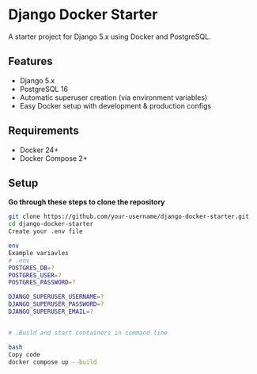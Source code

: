 # Django Docker Starter

A starter project for Django 5.x using Docker and PostgreSQL.

## Features
- Django 5.x
- PostgreSQL 16
- Automatic superuser creation (via environment variables)
- Easy Docker setup with development & production configs

## Requirements
- Docker 24+
- Docker Compose 2+

## Setup

**Go through these steps to clone the repository**
```bash
git clone https://github.com/your-username/django-docker-starter.git
cd django-docker-starter
Create your .env file

env
Example variavles
# .env
POSTGRES_DB=?
POSTGRES_USER=?
POSTGRES_PASSWORD=?

DJANGO_SUPERUSER_USERNAME=?
DJANGO_SUPERUSER_PASSWORD=?
DJANGO_SUPERUSER_EMAIL=?


# .Build and start containers in command line 

bash
Copy code
docker compose up --build

